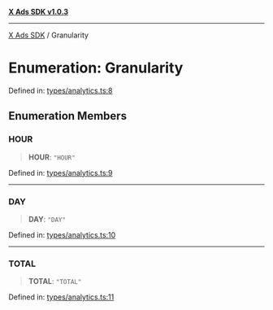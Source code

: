 [**X Ads SDK v1.0.3**](../README.md)

***

[X Ads SDK](../globals.md) / Granularity

# Enumeration: Granularity

Defined in: [types/analytics.ts:8](https://github.com/kage1020/x-ads-sdk/blob/main/src/types/analytics.ts#L8)

## Enumeration Members

### HOUR

> **HOUR**: `"HOUR"`

Defined in: [types/analytics.ts:9](https://github.com/kage1020/x-ads-sdk/blob/main/src/types/analytics.ts#L9)

***

### DAY

> **DAY**: `"DAY"`

Defined in: [types/analytics.ts:10](https://github.com/kage1020/x-ads-sdk/blob/main/src/types/analytics.ts#L10)

***

### TOTAL

> **TOTAL**: `"TOTAL"`

Defined in: [types/analytics.ts:11](https://github.com/kage1020/x-ads-sdk/blob/main/src/types/analytics.ts#L11)

